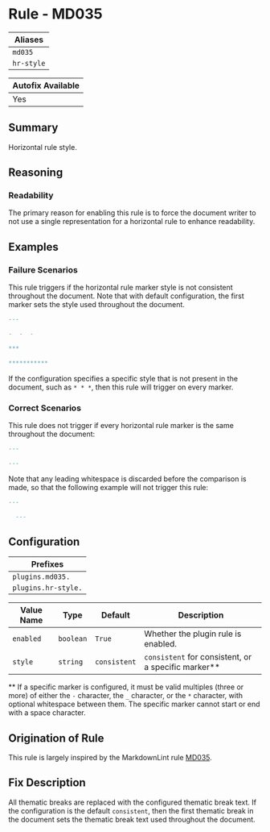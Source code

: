 # Rule - MD035

| Aliases |
| --- |
| `md035` |
| `hr-style` |

| Autofix Available |
| --- |
| Yes |

## Summary

Horizontal rule style.

## Reasoning

### Readability

The primary reason for enabling this rule is to force the document
writer to not use a single representation for a horizontal rule to
enhance readability.

## Examples

### Failure Scenarios

This rule triggers if the horizontal rule marker style is not consistent
throughout the document.  Note that with default configuration, the first
marker sets the style used throughout the document.

```Markdown
---

-  -  -

***

***********
```

If the configuration specifies a specific style that is not present in
the document, such as `* * *`, then this rule will trigger on every
marker.

### Correct Scenarios

This rule does not trigger if every horizontal rule marker is the
same throughout the document:

```Markdown
---

---
```

Note that any leading whitespace is discarded before the comparison
is made, so that the following example will not trigger this rule:

```Markdown
---

  ---
```

## Configuration

| Prefixes |
| --- |
| `plugins.md035.` |
| `plugins.hr-style.` |

| Value Name | Type | Default | Description |
| -- | -- | -- | -- |
| `enabled` | `boolean` | `True` | Whether the plugin rule is enabled. |
| `style` | `string` | `consistent` | `consistent` for consistent, or a specific marker** |

** If a specific marker is configured, it must be valid multiples (three or more)
of either the `-` character, the `_` character, or the `*` character, with optional
whitespace between them. The specific marker cannot start or end with a space
character.

## Origination of Rule

This rule is largely inspired by the MarkdownLint rule
[MD035](https://github.com/DavidAnson/markdownlint/blob/main/doc/Rules.md#md035---horizontal-rule-style).

## Fix Description

All thematic breaks are replaced with the configured thematic break text.  If the
configuration is the default `consistent`, then the first thematic break in the
document sets the thematic break text used throughout the document.
